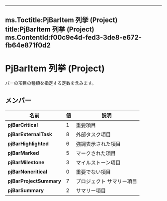 

---
ms.Toctitle:PjBarItem 列挙 (Project)
title:PjBarItem 列挙 (Project)
ms.ContentId:f00c9e4d-fed3-3de8-e672-fb64e871f0d2
---
# PjBarItem 列挙 (Project)




バーの項目の種類を指定する定数を含みます。

## メンバー

|**名前**|**値**|**説明**|
|---|---|---|
|**pjBarCritical**|1|重要項目|
|**pjBarExternalTask**|8|外部タスク項目|
|**pjBarHighlighted**|6|強調表示された項目|
|**pjBarMarked**|5|マークされた項目|
|**pjBarMilestone**|3|マイルストーン項目|
|**pjBarNoncritical**|0|重要でない項目|
|**pjBarProjectSummary**|7|プロジェクト サマリー項目|
|**pjBarSummary**|2|サマリー項目|




